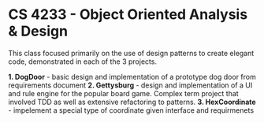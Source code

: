 # CS 4233 - Object Oriented Analysis & Design

This class focused primarily on the use of design patterns to create elegant code, demonstrated in each of the 3 projects. 

**1. DogDoor** - basic design and implementation of a prototype dog door from requirements document
**2. Gettysburg** - design and implementation of a UI and rule engine for the popular board game. Complex term project that involved TDD as well as extensive refactoring to patterns.
**3. HexCoordinate** - impelement a special type of coordinate given interface and requirmenets
